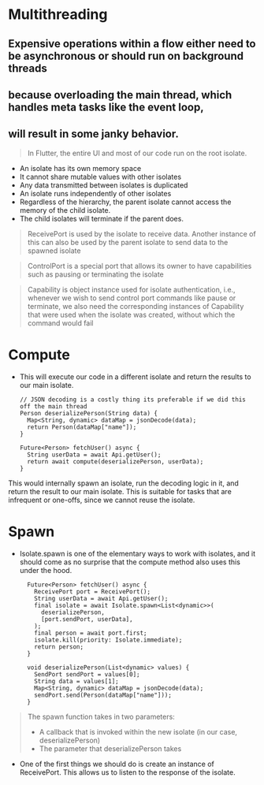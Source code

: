 # Multithreading

## Expensive operations within a flow either need to be asynchronous or should run on background threads
## because overloading the main thread, which handles meta tasks like the event loop, 
## will result in some janky behavior.

> In Flutter, the entire UI and most of our code run on the root isolate.

- An isolate has its own memory space
- It cannot share mutable values with other isolates
- Any data transmitted between isolates is duplicated
- An isolate runs independently of other isolates
- Regardless of the hierarchy, the parent isolate cannot access the memory of the child isolate.
- The child isolates will terminate if the parent does.

> ReceivePort is used by the isolate to receive data. 
  Another instance of this can also be used by the parent isolate to send data to the spawned isolate

> ControlPort is a special port that allows its owner to have capabilities such as pausing or terminating the isolate

> Capability is object instance used for isolate authentication, 
  i.e., whenever we wish to send control port commands like pause or terminate, 
  we also need the corresponding instances of Capability that were used when the isolate was created, without which the command would fail


# Compute
- This will execute our code in a different isolate and return the results to our main isolate.

      // JSON decoding is a costly thing its preferable if we did this off the main thread
      Person deserializePerson(String data) {
        Map<String, dynamic> dataMap = jsonDecode(data);
        return Person(dataMap["name"]);
      }

      Future<Person> fetchUser() async {
        String userData = await Api.getUser();
        return await compute(deserializePerson, userData);
      }

This would internally spawn an isolate, run the decoding logic in it, and return the result to our main isolate. 
This is suitable for tasks that are infrequent or one-offs, since we cannot reuse the isolate.

# Spawn
- Isolate.spawn is one of the elementary ways to work with isolates, 
  and it should come as no surprise that the compute method also uses this under the hood.

        Future<Person> fetchUser() async {
          ReceivePort port = ReceivePort();
          String userData = await Api.getUser();
          final isolate = await Isolate.spawn<List<dynamic>>(
            deserializePerson,
            [port.sendPort, userData],
          );
          final person = await port.first;
          isolate.kill(priority: Isolate.immediate);
          return person;
        }

        void deserializePerson(List<dynamic> values) {
          SendPort sendPort = values[0];
          String data = values[1];
          Map<String, dynamic> dataMap = jsonDecode(data);
          sendPort.send(Person(dataMap["name"]));
        }

> The spawn function takes in two parameters:
> - A callback that is invoked within the new isolate (in our case, deserializePerson)
> - The parameter that deserializePerson takes

- One of the first things we should do is create an instance of ReceivePort. 
  This allows us to listen to the response of the isolate.
